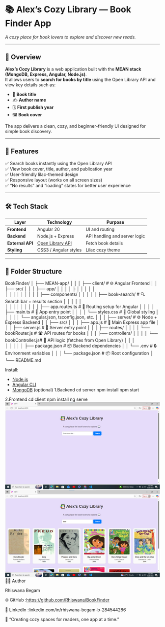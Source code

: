 # 📚 Alex’s Cozy Library — Book Finder App

_A cozy place for book lovers to explore and discover new reads._

---

## 🌟 Overview

**Alex’s Cozy Library** is a web application built with the **MEAN stack (MongoDB, Express, Angular, Node.js)**.  
It allows users to **search for books by title** using the Open Library API and view key details such as:

- 📖 **Book title**
- ✍️ **Author name**
- 🗓️ **First publish year**
- 🖼️ **Book cover**

The app delivers a clean, cozy, and beginner-friendly UI designed for simple book discovery.

---

## 🎯 Features

✅ Search books instantly using the Open Library API  
✅ View book cover, title, author, and publication year  
✅ User-friendly lilac-themed design  
✅ Responsive layout (works on all screen sizes)  
✅ “No results” and “loading” states for better user experience  



---

## 🛠️ Tech Stack

| Layer | Technology | Purpose |
|-------|-------------|----------|
| **Frontend** | Angular 20 | UI and routing |
| **Backend** | Node.js + Express | API handling and server logic |
| **External API** | [Open Library API](https://openlibrary.org/developers/api) | Fetch book details |
| **Styling** | CSS3 / Angular styles | Lilac cozy theme |

---

## 🧩 Folder Structure

BookFinder/
│
├── MEAN-app/
│   │
│   ├── client/                      # 🌐 Angular Frontend
│   │   ├── src/
│   │   │   ├── app/
│   │   │   │   ├
│   │   │   │   │   
│   │   │   │   │
│   │   │   │   ├── components/
│   │   │   │   │   ├── book-search/ # 🔍 Search bar + results section
│   │   │   │   │   
│   │   │   │   │
│   │   │   │   ├── app.routes.ts    # 🚦 Routing setup for Angular
│   │   │   │   ├── main.ts          # 🧠 App entry point
│   │   │   │   └── styles.css       # 🎨 Global styling
│   │   │
│   │   └── angular.json, tsconfig.json, etc.
│   │
│   ├── server/                      # ⚙️ Node + Express Backend
│   │   ├── src/
│   │   │   ├── app.js               # 🚀 Main Express app file
│   │   │   ├── server.js            # 🧩 Server entry point
│   │   │   ├── routes/
│   │   │   │   └── bookRouter.js    # 🛣️ API routes for books
│   │   │   ├── controllers/
│   │   │   │   └── bookController.js# 🧠 API logic (fetches from Open Library)
│   │   │   
│   │   │
│   │   ├── package.json             # 📦 Backend dependencies
│   │   └── .env                     # 🔒 Environment variables
│   │
│   └── package.json                 # 📦 Root configuration
│
└── README.md  
                      
Install:
- [Node.js](https://nodejs.org/)
- [Angular CLI](https://angular.io/cli)
- [MongoDB](https://www.mongodb.com/) (optional)
1.Backend
cd server
npm install
npm start

2.Frontend
cd client
npm install
ng serve
![alt text](images/image.png)
![alt text](images/image-1.png)
🧑‍💻 Author

Rhiswana Begam


🌐 GitHub :https://github.com/Rhiswana/BookFinder

💼 LinkedIn :linkedin.com/in/rhiswana-begam-b-284544286

💬 “Creating cozy spaces for readers, one app at a time.”
